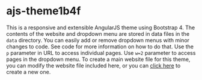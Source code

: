 # ajs-theme1b4f
This is a responsive and extensible AngularJS theme using Bootstrap 4.  The contents of the website and dropdown menu are stored in data files in the `data` directory.  You can easily add or remove dropdown menus with minor changes to code.  See code for more information on how to do that.  Use the `p` parameter in URL to access individual pages.  Use `w=2` parameter to access pages in the dropdown menu.  To create a main website file for this theme, you can modify the website file included here, or you can [click here](http://emrickj.github.io/gwc) to create a new one.
